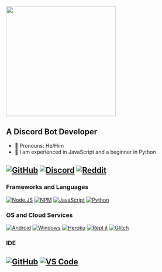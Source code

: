 # <img width="300px" src="https://i.imgur.com/TIbF0J0.png"/> 
## A Discord Bot Developer
- 🍁 Pronouns: He/Him
- 🍁 I am experienced in JavaScript and a beginner in Python

[![GitHub](https://img.shields.io/badge/Github-100000?style=for-the-badge&logo=github&logoColor=white)](https://github.com/AgentXtreme)
[![Discord](https://img.shields.io/badge/Discord-7289DA?style=for-the-badge&logo=discord&logoColor=white)](https://discord.com/channels/@me/775380499266928670)
[![Reddit](https://img.shields.io/badge/Reddit-FF4500?style=for-the-badge&logo=reddit&logoColor=white)](https://www.reddit.com/user/YourHatedFriend)
---
### Frameworks and Languages
[![Node.JS](https://img.shields.io/badge/Node.js-339933?style=for-the-badge&logo=nodedotjs&logoColor=white)](https://nodejs.org)
[![NPM](https://img.shields.io/badge/npm-CB3837?style=for-the-badge&logo=npm&logoColor=white)](https://npmjs.org)
[![JavaScript](https://img.shields.io/badge/JavaScript-F7DF1E?style=for-the-badge&logo=javascript&logoColor=white)](https://javascript.com)
[![Python](https://img.shields.io/badge/Python-0000FF?&style=for-the-badge&logo=Python&logoColor=white)](https://python.org)
### OS and Cloud Services
[![Android](https://img.shields.io/badge/Android-3DDC84?style=for-the-badge&logo=android&logoColor=white)](https://android.com)
[![Windows](https://img.shields.io/badge/Windows-0078D6?style=for-the-badge&logo=windows&logoColor=white)](https://microsoft.com)
[![Heroku](https://img.shields.io/badge/Heroku-430098?style=for-the-badge&logo=heroku&logoColor=white)](https://heroku.com)
[![Repl.it](https://img.shields.io/badge/replit-667881?style=for-the-badge&logo=replit&logoColor=white)](https://repl.com)
[![Glitch](https://img.shields.io/badge/Glitch-2800ff?style=for-the-badge&logo=glitch&logoColor=white)](https://glitch.com)
### IDE
[![GitHub](https://img.shields.io/badge/Github-100000?style=for-the-badge&logo=github&logoColor=white)](https://github.com)
[![VS Code](https://img.shields.io/badge/Visual_Studio_Code-0078D4?style=for-the-badge&logo=visual%20studio%20code&logoColor=white)](https://code.visualstudio.com)
--- 
